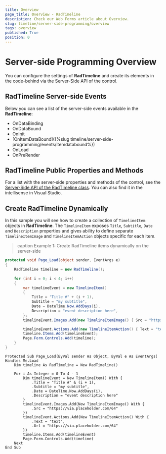```yaml
---
title: Overview
page_title: Overview - RadTimeline
description: Check our Web Forms article about Overview.
slug: timeline/server-side-programming/overview
tags: overview
published: True
position: 0
---
```


# Server-side Programming Overview

You can configure the settings of **RadTimeline** and create its elements in the code-behind via the Server-Side API of the control.

## RadTimeline Server-side Events
Below you can see a list of the server-side events available in the **RadTimeline**: 

* OnDataBinding
* OnDataBound
* OnInit
* [OnItemDataBound]({%slug timeline/server-side-programming/events/itemdatabound%})
* OnLoad
* OnPreRender

## RadTimeline Public Properties and Methods

For a list with the server-side properties and methods of the control, see the [Server-Side API of the RadTimeline class](https://docs.telerik.com/devtools/aspnet-ajax/api/server/Telerik.Web.UI/RadTimeline). You can also find it in the intellisense in Visual Studio.

## Create RadTimeline Dynamically

In this sample you will see how to create a collection of `TimelineItem` objects in **RadTimeline**. The `TimelineItem` exposes `Title`, `Subtitle`, `Date` and `Description` properties and gives ability to define separate `TimelineItemImage` and `TimelineItemAction` objects specific for each item.

>caption Example 1: Create RadTimeline items dynamically on the server-side

````C#
protected void Page_Load(object sender, EventArgs e)
{
    RadTimeline timeline = new RadTimeline();
        
    for (int i = 0; i < 4; i++)
    {
        var timelineEvent = new TimelineItem()
        {
            Title = "Title #" + (i + 1),
            Subtitle = "my subtitle",
            Date = DateTime.Now.AddDays(i),
            Description = "event description here",
        };
        timelineEvent.Images.Add(new TimelineItemImage() { Src = "https://via.placeholder.com/64" });

        timelineEvent.Actions.Add(new TimelineItemAction() { Text = "text", Url = "https://via.placeholder.com/64" });
        timeline.Items.Add(timelineEvent);
        Page.Form.Controls.Add(timeline);
    }
}
````
````VB
Protected Sub Page_Load(ByVal sender As Object, ByVal e As EventArgs) Handles Me.Load
    Dim timeline As RadTimeline = New RadTimeline()

    For i As Integer = 0 To 4 - 1
        Dim timelineEvent = New TimelineItem() With {
            .Title = "Title #" & (i + 1),
            .Subtitle = "my subtitle",
            .Date = DateTime.Now.AddDays(i),
            .Description = "event description here"
        }
        timelineEvent.Images.Add(New TimelineItemImage() With {
            .Src = "https://via.placeholder.com/64"
        })
        timelineEvent.Actions.Add(New TimelineItemAction() With {
            .Text = "text",
            .Url = "https://via.placeholder.com/64"
        })
        timeline.Items.Add(timelineEvent)
        Page.Form.Controls.Add(timeline)
    Next
End Sub
````






